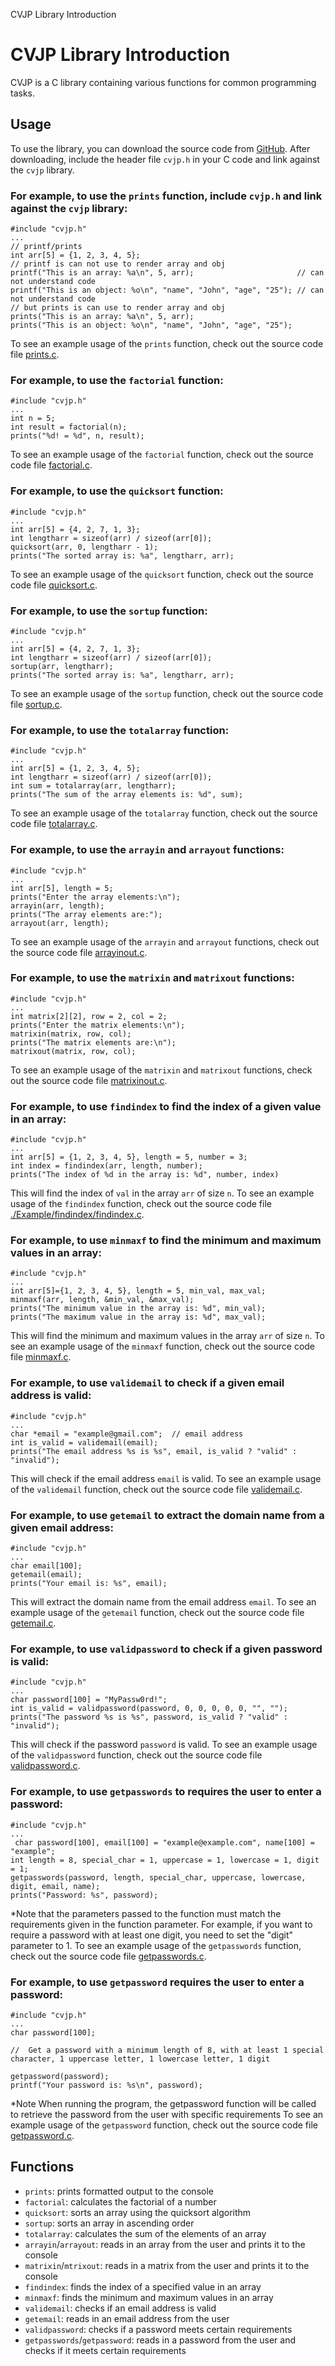 CVJP Library Introduction

# CVJP Library Introduction

CVJP is a C library containing various functions for common programming tasks.

## Usage

To use the library, you can download the source code from [GitHub](https://github.com/duongnguyen321/cvjp).
After downloading, include the header file `cvjp.h` in your C code and link against the `cvjp` library.

### For example, to use the `prints` function, include `cvjp.h` and link against the `cvjp` library:

    #include "cvjp.h"
    ...
    // printf/prints
    int arr[5] = {1, 2, 3, 4, 5};
    // printf is can not use to render array and obj
    printf("This is an array: %a\n", 5, arr);                       // can not understand code
    printf("This is an object: %o\n", "name", "John", "age", "25"); // can not understand code
    // but prints is can use to render array and obj
    prints("This is an array: %a\n", 5, arr);
    prints("This is an object: %o\n", "name", "John", "age", "25");

To see an example usage of the `prints` function, check out the source code file [prints.c](./Example/prints/prints.c).

### For example, to use the `factorial` function:

    #include "cvjp.h"
    ...
    int n = 5;
    int result = factorial(n);
    prints("%d! = %d", n, result);

To see an example usage of the `factorial` function, check out the source code file [factorial.c](./Example/factorial/factorial.c).

### For example, to use the `quicksort` function:

    #include "cvjp.h"
    ...
    int arr[5] = {4, 2, 7, 1, 3};
    int lengtharr = sizeof(arr) / sizeof(arr[0]);
    quicksort(arr, 0, lengtharr - 1);
    prints("The sorted array is: %a", lengtharr, arr);

To see an example usage of the `quicksort` function, check out the source code file [quicksort.c](./Example/quicksort/quicksort.c).

### For example, to use the `sortup` function:

    #include "cvjp.h"
    ...
    int arr[5] = {4, 2, 7, 1, 3};
    int lengtharr = sizeof(arr) / sizeof(arr[0]);
    sortup(arr, lengtharr);
    prints("The sorted array is: %a", lengtharr, arr);

To see an example usage of the `sortup` function, check out the source code file [sortup.c](./Example/sortup/sortup.c).

### For example, to use the `totalarray` function:

    #include "cvjp.h"
    ...
    int arr[5] = {1, 2, 3, 4, 5};
    int lengtharr = sizeof(arr) / sizeof(arr[0]);
    int sum = totalarray(arr, lengtharr);
    prints("The sum of the array elements is: %d", sum);

To see an example usage of the `totalarray` function, check out the source code file [totalarray.c](./Example/totalarray/totalarray.c).

### For example, to use the `arrayin` and `arrayout` functions:

    #include "cvjp.h"
    ...
    int arr[5], length = 5;
    prints("Enter the array elements:\n");
    arrayin(arr, length);
    prints("The array elements are:");
    arrayout(arr, length);

To see an example usage of the `arrayin` and `arrayout` functions, check out the source code file [arrayinout.c](./Example/arrayinout/arrayinout.c).

### For example, to use the `matrixin` and `matrixout` functions:

    #include "cvjp.h"
    ...
    int matrix[2][2], row = 2, col = 2;
    prints("Enter the matrix elements:\n");
    matrixin(matrix, row, col);
    prints("The matrix elements are:\n");
    matrixout(matrix, row, col);

To see an example usage of the `matrixin` and `matrixout` functions, check out the source code file [matrixinout.c](./Example/matrixinout/matrixinout.c).

### For example, to use `findindex` to find the index of a given value in an array:

    #include "cvjp.h"
    ...
    int arr[5] = {1, 2, 3, 4, 5}, length = 5, number = 3;
    int index = findindex(arr, length, number);
    prints("The index of %d in the array is: %d", number, index)

This will find the index of `val` in the array `arr` of size `n`.
To see an example usage of the `findindex` function, check out the source code file [./Example/findindex/findindex.c](./Example/findindex/findindex.c).

### For example, to use `minmaxf` to find the minimum and maximum values in an array:

    #include "cvjp.h"
    ...
    int arr[5]={1, 2, 3, 4, 5}, length = 5, min_val, max_val;
    minmaxf(arr, length, &min_val, &max_val);
    prints("The minimum value in the array is: %d", min_val);
    prints("The maximum value in the array is: %d", max_val);

This will find the minimum and maximum values in the array `arr` of size `n`.
To see an example usage of the `minmaxf` function, check out the source code file [minmaxf.c](./Example/minmaxf/minmaxf.c).

### For example, to use `validemail` to check if a given email address is valid:

    #include "cvjp.h"
    ...
    char *email = "example@gmail.com";	// email address
    int is_valid = validemail(email);
    prints("The email address %s is %s", email, is_valid ? "valid" : "invalid");

This will check if the email address `email` is valid.
To see an example usage of the `validemail` function, check out the source code file [validemail.c](./Example/validemail/validemail.c).

### For example, to use `getemail` to extract the domain name from a given email address:

    #include "cvjp.h"
    ...
    char email[100];
    getemail(email);
    prints("Your email is: %s", email);

This will extract the domain name from the email address `email`.
To see an example usage of the `getemail` function, check out the source code file [getemail.c](./Example/getemail/getemail.c).

### For example, to use `validpassword` to check if a given password is valid:

    #include "cvjp.h"
    ...
    char password[100] = "MyPassw0rd!";
    int is_valid = validpassword(password, 0, 0, 0, 0, 0, "", "");
    prints("The password %s is %s", password, is_valid ? "valid" : "invalid");

This will check if the password `password` is valid.
To see an example usage of the `validpassword` function, check out the source code file [validpassword.c](./Example/validpassword/validpassword.c).

### For example, to use `getpasswords` to requires the user to enter a password:

    #include "cvjp.h"
    ...
     char password[100], email[100] = "example@example.com", name[100] = "example";
    int length = 8, special_char = 1, uppercase = 1, lowercase = 1, digit = 1;
    getpasswords(password, length, special_char, uppercase, lowercase, digit, email, name);
    prints("Password: %s", password);

\*Note that the parameters passed to the function must match the requirements given in the function parameter.
For example, if you want to require a password with at least one digit, you need to set the "digit" parameter to 1.
To see an example usage of the `getpasswords` function, check out the source code file [getpasswords.c](./Example/getpasswords/getpasswords.c).

### For example, to use `getpassword` requires the user to enter a password:

    #include "cvjp.h"
    ...
    char password[100];

    //  Get a password with a minimum length of 8, with at least 1 special character, 1 uppercase letter, 1 lowercase letter, 1 digit

    getpassword(password);
    printf("Your password is: %s\n", password);

\*Note When running the program, the getpassword function will be called to retrieve the password from the user with specific requirements
To see an example usage of the `getpassword` function, check out the source code file [getpassword.c](./Example/getpassword/getpassword.c).

## Functions

- `prints`: prints formatted output to the console
- `factorial`: calculates the factorial of a number
- `quicksort`: sorts an array using the quicksort algorithm
- `sortup`: sorts an array in ascending order
- `totalarray`: calculates the sum of the elements of an array
- `arrayin`/`arrayout`: reads in an array from the user and prints it to the console
- `matrixin`/`mtrixout`: reads in a matrix from the user and prints it to the console
- `findindex`: finds the index of a specified value in an array
- `minmaxf`: finds the minimum and maximum values in an array
- `validemail`: checks if an email address is valid
- `getemail`: reads in an email address from the user
- `validpassword`: checks if a password meets certain requirements
- `getpasswords`/`getpassword`: reads in a password from the user and checks if it meets certain requirements
